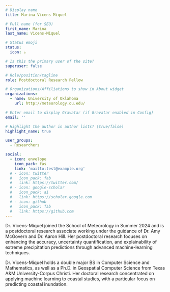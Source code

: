 ```yaml
---
# Display name
title: Marina Vicens-Miquel

# Full name (for SEO)
first_name: Marina
last_name: Vicens-Miquel

# Status emoji
status:
  icon: ☕️

# Is this the primary user of the site?
superuser: false

# Role/position/tagline
role: Postdoctoral Research Fellow

# Organizations/Affiliations to show in About widget
organizations:
  - name: University of Oklahoma
    url: http://meteorology.ou.edu/

# Enter email to display Gravatar (if Gravatar enabled in Config)
email: ''

# Highlight the author in author lists? (true/false)
highlight_name: true

user_groups:
  - Researchers

social:
  - icon: envelope
    icon_pack: fas
    link: 'mailto:test@example.org'
  # - icon: twitter
  #   icon_pack: fab
  #   link: https://twitter.com/
  # - icon: google-scholar
  #   icon_pack: ai
  #   link: https://scholar.google.com
  # - icon: github
  #   icon_pack: fab
  #   link: https://github.com
---
```


Dr. Vicens-Miquel joined the School of Meteorology in Summer 2024 and is a postdoctoral research associate working under the guidance of Dr. Amy McGovern and Dr. Aaron Hill. Her postdoctoral research focuses on enhancing the accuracy, uncertainty quantification, and explainability of extreme precipitation predictions through advanced machine-learning techniques.

Dr. Vicens-Miquel holds a double major BS in Computer Science and Mathematics, as well as a Ph.D. in Geospatial Computer Science from Texas A&M University-Corpus Christi. Her doctoral research concentrated on applying machine learning to coastal studies, with a particular focus on predicting coastal inundation.
